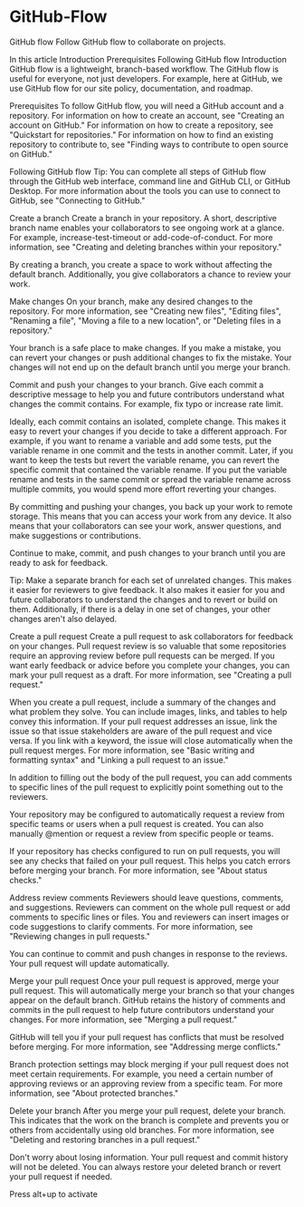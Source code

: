 # GitHub-Flow

GitHub flow
Follow GitHub flow to collaborate on projects.

In this article
Introduction
Prerequisites
Following GitHub flow
Introduction
GitHub flow is a lightweight, branch-based workflow. The GitHub flow is useful for everyone, not just developers. For example, here at GitHub, we use GitHub flow for our site policy, documentation, and roadmap.

Prerequisites
To follow GitHub flow, you will need a GitHub account and a repository. For information on how to create an account, see "Creating an account on GitHub." For information on how to create a repository, see "Quickstart for repositories." For information on how to find an existing repository to contribute to, see "Finding ways to contribute to open source on GitHub."

Following GitHub flow
Tip: You can complete all steps of GitHub flow through the GitHub web interface, command line and GitHub CLI, or GitHub Desktop. For more information about the tools you can use to connect to GitHub, see "Connecting to GitHub."

Create a branch
Create a branch in your repository. A short, descriptive branch name enables your collaborators to see ongoing work at a glance. For example, increase-test-timeout or add-code-of-conduct. For more information, see "Creating and deleting branches within your repository."

By creating a branch, you create a space to work without affecting the default branch. Additionally, you give collaborators a chance to review your work.

Make changes
On your branch, make any desired changes to the repository. For more information, see "Creating new files", "Editing files", "Renaming a file", "Moving a file to a new location", or "Deleting files in a repository."

Your branch is a safe place to make changes. If you make a mistake, you can revert your changes or push additional changes to fix the mistake. Your changes will not end up on the default branch until you merge your branch.

Commit and push your changes to your branch. Give each commit a descriptive message to help you and future contributors understand what changes the commit contains. For example, fix typo or increase rate limit.

Ideally, each commit contains an isolated, complete change. This makes it easy to revert your changes if you decide to take a different approach. For example, if you want to rename a variable and add some tests, put the variable rename in one commit and the tests in another commit. Later, if you want to keep the tests but revert the variable rename, you can revert the specific commit that contained the variable rename. If you put the variable rename and tests in the same commit or spread the variable rename across multiple commits, you would spend more effort reverting your changes.

By committing and pushing your changes, you back up your work to remote storage. This means that you can access your work from any device. It also means that your collaborators can see your work, answer questions, and make suggestions or contributions.

Continue to make, commit, and push changes to your branch until you are ready to ask for feedback.

Tip: Make a separate branch for each set of unrelated changes. This makes it easier for reviewers to give feedback. It also makes it easier for you and future collaborators to understand the changes and to revert or build on them. Additionally, if there is a delay in one set of changes, your other changes aren't also delayed.

Create a pull request
Create a pull request to ask collaborators for feedback on your changes. Pull request review is so valuable that some repositories require an approving review before pull requests can be merged. If you want early feedback or advice before you complete your changes, you can mark your pull request as a draft. For more information, see "Creating a pull request."

When you create a pull request, include a summary of the changes and what problem they solve. You can include images, links, and tables to help convey this information. If your pull request addresses an issue, link the issue so that issue stakeholders are aware of the pull request and vice versa. If you link with a keyword, the issue will close automatically when the pull request merges. For more information, see "Basic writing and formatting syntax" and "Linking a pull request to an issue."

In addition to filling out the body of the pull request, you can add comments to specific lines of the pull request to explicitly point something out to the reviewers.

Your repository may be configured to automatically request a review from specific teams or users when a pull request is created. You can also manually @mention or request a review from specific people or teams.

If your repository has checks configured to run on pull requests, you will see any checks that failed on your pull request. This helps you catch errors before merging your branch. For more information, see "About status checks."

Address review comments
Reviewers should leave questions, comments, and suggestions. Reviewers can comment on the whole pull request or add comments to specific lines or files. You and reviewers can insert images or code suggestions to clarify comments. For more information, see "Reviewing changes in pull requests."

You can continue to commit and push changes in response to the reviews. Your pull request will update automatically.

Merge your pull request
Once your pull request is approved, merge your pull request. This will automatically merge your branch so that your changes appear on the default branch. GitHub retains the history of comments and commits in the pull request to help future contributors understand your changes. For more information, see "Merging a pull request."

GitHub will tell you if your pull request has conflicts that must be resolved before merging. For more information, see "Addressing merge conflicts."

Branch protection settings may block merging if your pull request does not meet certain requirements. For example, you need a certain number of approving reviews or an approving review from a specific team. For more information, see "About protected branches."

Delete your branch
After you merge your pull request, delete your branch. This indicates that the work on the branch is complete and prevents you or others from accidentally using old branches. For more information, see "Deleting and restoring branches in a pull request."

Don't worry about losing information. Your pull request and commit history will not be deleted. You can always restore your deleted branch or revert your pull request if needed.

Press alt+up to activate
